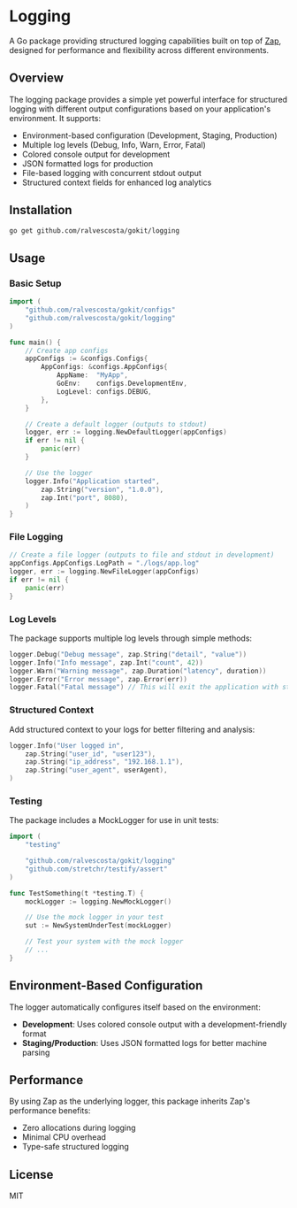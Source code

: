 # Logging

A Go package providing structured logging capabilities built on top of [Zap](https://github.com/uber-go/zap), designed for performance and flexibility across different environments.

## Overview

The logging package provides a simple yet powerful interface for structured logging with different output configurations based on your application's environment. It supports:

- Environment-based configuration (Development, Staging, Production)
- Multiple log levels (Debug, Info, Warn, Error, Fatal)
- Colored console output for development
- JSON formatted logs for production
- File-based logging with concurrent stdout output
- Structured context fields for enhanced log analytics

## Installation

```bash
go get github.com/ralvescosta/gokit/logging
```

## Usage

### Basic Setup

```go
import (
    "github.com/ralvescosta/gokit/configs"
    "github.com/ralvescosta/gokit/logging"
)

func main() {
    // Create app configs
    appConfigs := &configs.Configs{
        AppConfigs: &configs.AppConfigs{
            AppName:  "MyApp",
            GoEnv:    configs.DevelopmentEnv,
            LogLevel: configs.DEBUG,
        },
    }

    // Create a default logger (outputs to stdout)
    logger, err := logging.NewDefaultLogger(appConfigs)
    if err != nil {
        panic(err)
    }

    // Use the logger
    logger.Info("Application started",
        zap.String("version", "1.0.0"),
        zap.Int("port", 8080),
    )
}
```

### File Logging

```go
// Create a file logger (outputs to file and stdout in development)
appConfigs.AppConfigs.LogPath = "./logs/app.log"
logger, err := logging.NewFileLogger(appConfigs)
if err != nil {
    panic(err)
}
```

### Log Levels

The package supports multiple log levels through simple methods:

```go
logger.Debug("Debug message", zap.String("detail", "value"))
logger.Info("Info message", zap.Int("count", 42))
logger.Warn("Warning message", zap.Duration("latency", duration))
logger.Error("Error message", zap.Error(err))
logger.Fatal("Fatal message") // This will exit the application with status code 1
```

### Structured Context

Add structured context to your logs for better filtering and analysis:

```go
logger.Info("User logged in",
    zap.String("user_id", "user123"),
    zap.String("ip_address", "192.168.1.1"),
    zap.String("user_agent", userAgent),
)
```

### Testing

The package includes a MockLogger for use in unit tests:

```go
import (
    "testing"

    "github.com/ralvescosta/gokit/logging"
    "github.com/stretchr/testify/assert"
)

func TestSomething(t *testing.T) {
    mockLogger := logging.NewMockLogger()

    // Use the mock logger in your test
    sut := NewSystemUnderTest(mockLogger)

    // Test your system with the mock logger
    // ...
}
```

## Environment-Based Configuration

The logger automatically configures itself based on the environment:

- **Development**: Uses colored console output with a development-friendly format
- **Staging/Production**: Uses JSON formatted logs for better machine parsing

## Performance

By using Zap as the underlying logger, this package inherits Zap's performance benefits:
- Zero allocations during logging
- Minimal CPU overhead
- Type-safe structured logging

## License

MIT
